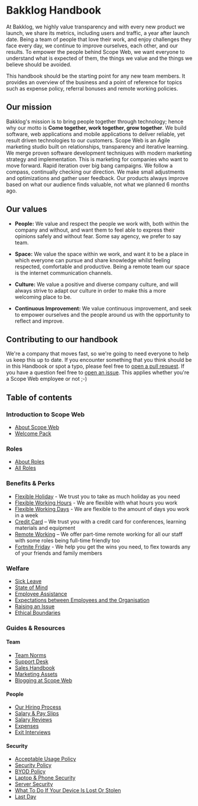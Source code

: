 # Bakklog Handbook

At Bakklog, we highly value transparency and with every new product we launch, we share its metrics, including users and traffic, a year after launch date. Being a team of people that love their work, and enjoy challenges they face every day, we continue to improve ourselves, each other, and our results. To empower the people behind Scope Web, we want everyone to understand what is expected of them, the things we value and the things we believe should be avoided.

This handbook should be the starting point for any new team members. It provides an overview of the business and a point of reference for topics such as expense policy, referral bonuses and remote working policies.

## Our mission

Bakklog's mission is to bring people together through technology; hence why our motto is **Come together, work together, grow together**. We build software, web applications and mobile applications to deliver reliable, yet result driven technologies to our customers. Scope Web is an Agile marketing studio built on relationships, transparency and iterative learning. We merge proven software development techniques with modern marketing strategy and implementation. This is marketing for companies who want to move forward. Rapid iteration over big bang campaigns. We follow a compass, continually checking our direction. We make small adjustments and optimizations and gather user feedback. Our products always improve based on what our audience finds valuable, not what we planned 6 months ago.

## Our values

* **People:** We value and respect the people we work with, both within the company and without, and want them to feel able to express their opinions safely and without fear. Some say agency, we prefer to say team.

* **Space:** We value the space within we work, and want it to be a place in which everyone can pursue and share knowledge whilst feeling respected, comfortable and productive. Being a remote team our space is the internet communication channels.

* **Culture:** We value a positive and diverse company culture, and will always strive to adapt our culture in order to make this a more welcoming place to be.

* **Continuous Improvement:** We value continuous improvement, and seek to empower ourselves and the people around us with the opportunity to reflect and improve.

## Contributing to our handbook

We're a company that moves fast, so we're going to need everyone to help us keep this up to date. If you encounter something that you think should be in this Handbook or spot a typo, please feel free to [open a pull request](https://github.com/scopeweb/handbook/pulls). If you have a question feel free to [open an issue](https://github.com/scopeweb/handbook/issues). This applies whether you're a Scope Web employee or not ;-)

## Table of contents

### Introduction to Scope Web

* [About Scope Web](company/about.md)
* [Welcome Pack](company/welcome_pack.md)

### Roles

* [About Roles](roles/README.md)
* [All Roles](roles/)

### Benefits & Perks

* [Flexible Holiday](benefits/flexible_holiday.md) - We trust you to take as much holiday as you need
* [Flexible Working Hours](benefits/working_hours.md) - We are flexible with what hours you work
* [Flexible Working Days](benefits/flexible_working.md) - We are flexible to the amount of days you work in a week
* [Credit Card](benefits/company_credit_card.md) – We trust you with a credit card for conferences, learning materials and equipment
* [Remote Working](benefits/remote_working.md) – We offer part-time remote working for all our staff with some roles being full-time friendly too
* [Fortnite Friday](benefits/fortnite_friday.md) - We help you get the wins you need, to flex towards any of your friends and family members

### Welfare

* [Sick Leave](guides/welfare/sick_leave.md)
* [State of Mind](guides/welfare/state_of_mind.md)
* [Employee Assistance](guides/welfare/employee_assistance.md)
* [Expectations between Employees and the Organisation](guides/welfare/expectations.md)
* [Raising an Issue](guides/welfare/raising_an_issue.md)
* [Ethical Boundaries](guides/welfare/ethical_boundaries.md)

### Guides & Resources

#### Team

* [Team Norms](team-norms)
* [Support Desk](guides/process/support/README.md)
* [Sales Handbook](https://github.com/scopeweb/sales-handbook)
* [Marketing Assets](https://github.com/scopeweb/marketing-assets)
* [Blogging at Scope Web](https://github.com/scopeweb/blog)

#### People

* [Our Hiring Process](guides/hiring/README.md)
* [Salary & Pay Slips](guides/compensation/salary_pay_slips.md)
* [Salary Reviews](guides/compensation/salary_reviews.md)
* [Expenses](guides/compensation/expenses.md)
* [Exit Interviews](guides/exit_interviews.md)

#### Security

* [Acceptable Usage Policy](guides/security/acceptable_usage_policy.md)
* [Security Policy](guides/security/security_policy.md)
* [BYOD Policy](guides/security/byod.md)
* [Laptop & Phone Security](guides/security/protect_the_company.md)
* [Server Security](guides/security/server_setup_guidelines.md)
* [What To Do If Your Device Is Lost Or Stolen](guides/security/lost_or_stolen.md)
* [Last Day](guides/security/last_day.md)
